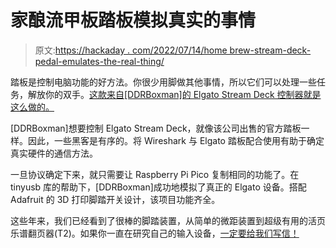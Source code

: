 # 家酿流甲板踏板模拟真实的事情

> 原文:[https://hackaday . com/2022/07/14/home brew-stream-deck-pedal-emulates-the-real-thing/](https://hackaday.com/2022/07/14/homebrew-stream-deck-pedal-emulates-the-real-thing/)

踏板是控制电脑功能的好方法。你很少用脚做其他事情，所以它们可以处理一些任务，解放你的双手。[这款来自[DDRBoxman]的 Elgato Stream Deck 控制器就是这么做的。](https://github.com/DDRBoxman/picodeck)

[DDRBoxman]想要控制 Elgato Stream Deck，就像该公司出售的官方踏板一样。因此，一些黑客是有序的。将 Wireshark 与 Elgato 踏板配合使用有助于确定真实硬件的通信方法。

一旦协议确定下来，就只需要让 Raspberry Pi Pico 复制相同的功能了。在 tinyusb 库的帮助下，[DDRBoxman]成功地模拟了真正的 Elgato 设备。搭配 Adafruit 的 3D 打印脚踏开关设计，该项目功能齐全。

这些年来，我们已经看到了很棒的脚踏装置，从简单的微距装置到超级有用的活页乐谱翻页器(T2)。如果你一直在研究自己的输入设备，[一定要给我们写信！](http://hackaday.com/submit-a-tip)